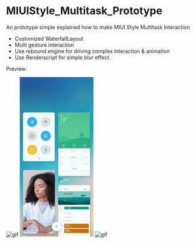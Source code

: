 # MIUIStyle_Multitask_Prototype
An prototype simple explained how to make MIUI Style Multitask Interaction

- Customized WaterfallLayout
- Multi gesture interaction
- Use rebound engine for driving complex interaction & animation
- Use Renderscript for simple blur effect.

Preview:

![gif](https://github.com/MartinRGB/MIUIStyle_Multitask_Prototype/blob/master/art/art1.gif?raw=true)
![gif](https://github.com/MartinRGB/MIUIStyle_Multitask_Prototype/blob/master/art/art2.gif?raw=true)
![gif](https://github.com/MartinRGB/MIUIStyle_Multitask_Prototype/blob/master/art/art3.gif?raw=true)
